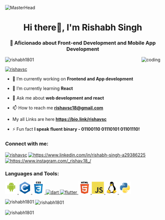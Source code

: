![MasterHead](https://i.pinimg.com/originals/41/82/a9/4182a9dd330c6442c4a1fbc78274d838.png)
<h1 align="center"> Hi there👋, I'm Rishabh Singh</h1>
<h3 align="center"> 🚀 Aficionado about Front-end Development and Mobile App Development </h3>
<img align="right" alt="coding" width"220" src="https://iconscout.com/lottie-animation/man-doing-freelancing-work-9305692">

<p align="left"> <img src="https://komarev.com/ghpvc/?username=rishabh1801&label=Profile%20views&color=0e75b6&style=flat" alt="rishabh1801" /> </p>

<p align="left"> <a href="https://twitter.com/rishavsc" target="blank"><img src="https://img.shields.io/twitter/follow/rishavsc?logo=twitter&style=for-the-badge" alt="rishavsc" /></a> </p>

- 🔭 I’m currently working on **Frontend and App development**

- 🌱 I’m currently learning **React**

- 💬 Ask me about **web development and react**

- 📫 How to reach me **rishavsc18@gmail.com**

- My all Links are here **https://bio.link/rishavsc**

- ⚡ Fun fact **I speak fluent binary - 01100110 01110101 01101110!**

<h3 align="left">Connect with me:</h3>
<p align="left">
<a href="https://twitter.com/rishavsc" target="blank"><img align="center" src="https://raw.githubusercontent.com/rahuldkjain/github-profile-readme-generator/master/src/images/icons/Social/twitter.svg" alt="rishavsc" height="30" width="40" /></a>
<a href="https://linkedin.com/in/https://www.linkedin.com/in/rishabh-singh-a29386225" target="blank"><img align="center" src="https://raw.githubusercontent.com/rahuldkjain/github-profile-readme-generator/master/src/images/icons/Social/linked-in-alt.svg" alt="https://www.linkedin.com/in/rishabh-singh-a29386225" height="30" width="40" /></a>
<a href="https://instagram.com/https://www.instagram.com/_rishav.18_/" target="blank"><img align="center" src="https://raw.githubusercontent.com/rahuldkjain/github-profile-readme-generator/master/src/images/icons/Social/instagram.svg" alt="https://www.instagram.com/_rishav.18_/" height="30" width="40" /></a>
</p>

<h3 align="left">Languages and Tools:</h3>
<p align="left"> <a href="https://developer.android.com" target="_blank" rel="noreferrer"> <img src="https://raw.githubusercontent.com/devicons/devicon/master/icons/android/android-original-wordmark.svg" alt="android" width="40" height="40"/> </a> <a href="https://www.cprogramming.com/" target="_blank" rel="noreferrer"> <img src="https://raw.githubusercontent.com/devicons/devicon/master/icons/c/c-original.svg" alt="c" width="40" height="40"/> </a> <a href="https://www.w3schools.com/css/" target="_blank" rel="noreferrer"> <img src="https://raw.githubusercontent.com/devicons/devicon/master/icons/css3/css3-original-wordmark.svg" alt="css3" width="40" height="40"/> </a> <a href="https://dart.dev" target="_blank" rel="noreferrer"> <img src="https://www.vectorlogo.zone/logos/dartlang/dartlang-icon.svg" alt="dart" width="40" height="40"/> </a> <a href="https://flutter.dev" target="_blank" rel="noreferrer"> <img src="https://www.vectorlogo.zone/logos/flutterio/flutterio-icon.svg" alt="flutter" width="40" height="40"/> </a> <a href="https://www.w3.org/html/" target="_blank" rel="noreferrer"> <img src="https://raw.githubusercontent.com/devicons/devicon/master/icons/html5/html5-original-wordmark.svg" alt="html5" width="40" height="40"/> </a> <a href="https://developer.mozilla.org/en-US/docs/Web/JavaScript" target="_blank" rel="noreferrer"> <img src="https://raw.githubusercontent.com/devicons/devicon/master/icons/javascript/javascript-original.svg" alt="javascript" width="40" height="40"/> </a> <a href="https://www.linux.org/" target="_blank" rel="noreferrer"> <img src="https://raw.githubusercontent.com/devicons/devicon/master/icons/linux/linux-original.svg" alt="linux" width="40" height="40"/> </a> <a href="https://www.python.org" target="_blank" rel="noreferrer"> <img src="https://raw.githubusercontent.com/devicons/devicon/master/icons/python/python-original.svg" alt="python" width="40" height="40"/> </a> </p>

<p><img align="left" src="https://github-readme-stats.vercel.app/api/top-langs?username=rishabh1801&show_icons=true&locale=en&layout=compact" alt="rishabh1801" /></p>

<p>&nbsp;<img align="center" src="https://github-readme-stats.vercel.app/api?username=rishabh1801&show_icons=true&locale=en" alt="rishabh1801" /></p>

<p><img align="center" src="https://github-readme-streak-stats.herokuapp.com/?user=rishabh1801&" alt="rishabh1801" /></p>
